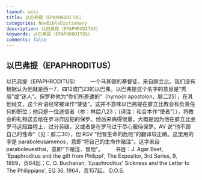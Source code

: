 ```yaml
---
layout: wiki
title: 以巴弗提（EPAPHRODITUS）
categories: NewBibleDictionary
description: 以巴弗提（EPAPHRODITUS）
keywords: 以巴弗提（EPAPHRODITUS）
comments: false
---
```


## 以巴弗提（EPAPHRODITUS）



以巴弗提（EPAPHRODITUS）
　　一个马其顿的基督徒，来自腓立比。我们没有根据认为他就是西一7，四12或门23的以巴弗。以巴弗提这个名字的意思是“秀丽”或“迷人”。保罗称他为“你们所差遣的”（hymo{n apostolon，腓二25），在其他经文，这个片语经常被译作“使徒”。这并不意味以巴弗提在腓立比教会有负责任何的职位；他只是一位送信者（参：林后八23；〔译注：和合本作“使者”〕），将教会的礼物送去给在罗马作囚犯的保罗。他后来病得很重，大概是因为他在腓立比至罗马这段路程上，过分劳碌，又或者是在罗马过于尽心服侍保罗。AV 说“他不顾自己的性命”（见：腓二30），但 RSV “他冒生命的危险”的翻译较正确。这里用的字是 paraboleusamenos，意即“将自己的生命作赌注”。这字来自 paraboleuesthai，意即“下赌注、冒险”。
　　书目：J. Agar Beet, 'Epaphroditus
and the gift from Philippi', The
Expositor, 3rd Series, 9, 1889，页64起；C. O. Buchanan,
'Epaphroditus' Sickness and the Letter to The Philippians', EQ 36, 1964，页157起。
D.O.S.




